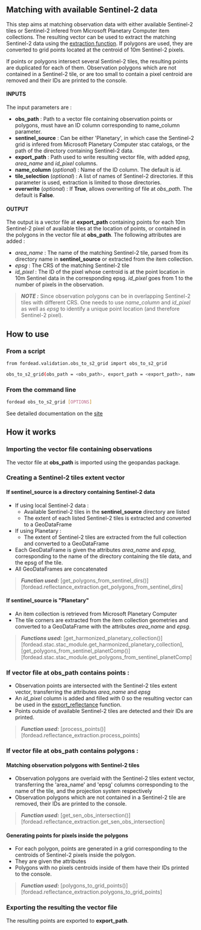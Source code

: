 ## Matching with available Sentinel-2 data

This step aims at matching observation data with either available Sentinel-2 tiles or Sentinel-2 infered from Microsoft Planetary Computer item collections.
The resulting vector can be used to extract the matching Sentinel-2 data using the [extraction function](04_extract_reflectance.md).
If polygons are used, they are converted to grid points located at the centroid of 10m Sentinel-2 pixels.

If points or polygons intersect several Sentinel-2 tiles, the resulting points are duplicated for each of them.
Observation polygons which are not contained in a Sentinel-2 tile, or are too small to contain a pixel centroid are removed and their IDs are printed to the console.

#### INPUTS

The input parameters are :

- **obs_path** : Path to a vector file containing observation points or polygons, must have an ID column corresponding to name_column parameter.
- **sentinel_source** : Can be either 'Planetary', in which case the Sentinel-2 grid is infered from Microsoft Planetary Computer stac catalogs, or the path of the directory containing Sentinel-2 data.
- **export_path** : Path used to write resulting vector file, with added *epsg*, *area_name* and *id_pixel* columns.
- **name_column** (*optional*) : Name of the ID column. The default is *id*.
- **tile_selection** (*optional*) : A list of names of Sentinel-2 directories. If this parameter is used, extraction is  limited to those directories.
- **overwrite** (*optional*) : If **True**, allows overwriting of file at *obs_path*. The default is **False**.

#### OUTPUT

The output is a vector file at **export_path** containing points for each 10m Sentinel-2 pixel of available tiles at the location of points, or contained in the polygons in the vector file at **obs_path**. 
The following attributes are added :
- *area_name* : The name of the matching Sentinel-2 tile, parsed from its directory name in **sentinel_source** or extracted from the item collection.
- *epsg* : The CRS of the matching Sentinel-2 tile
- *id_pixel* : The ID of the pixel whose centroid is at the point location in 10m Sentinel data in the corresponding epsg. *id_pixel* goes from 1 to the number of pixels in the observation.

> **_NOTE :_** Since observation polygons can be in overlapping Sentinel-2 tiles with different CRS. One needs to use *name_column* and *id_pixel* as well as *epsg* to identify a unique point location (and therefore Sentinel-2 pixel).

## How to use
### From a script

```bash
from fordead.validation.obs_to_s2_grid import obs_to_s2_grid

obs_to_s2_grid(obs_path = <obs_path>, export_path = <export_path>, name_column = <name_column>)

```

### From the command line

```bash
fordead obs_to_s2_grid [OPTIONS]
```

See detailed documentation on the [site](https://fordead.gitlab.io/fordead_package/docs/cli/#fordead-obs_to_s2_grid)

## How it works

### Importing the vector file containing observations
The vector file at **obs_path** is imported using the geopandas package.


### Creating a Sentinel-2 tiles extent vector
#### If sentinel_source is a directory containing Sentinel-2  data
- If using local Sentinel-2 data :
	- Available Sentinel-2 tiles in the **sentinel_source** directory are listed
	- The extent of each listed Sentinel-2 tiles is extracted and converted to a GeoDataFrame 
- If using Planetary :
	- The extent of Sentinel-2 tiles are extracted from the full collection and converted to a GeoDataFrame 
- Each GeoDataFrame is given the attributes *area_name* and *epsg*, corresponding to the name of the directory containing the tile data, and the epsg of the tile.
- All GeoDataFrames are concatenated
 > **_Function used:_** [get_polygons_from_sentinel_dirs()][fordead.reflectance_extraction.get_polygons_from_sentinel_dirs]
#### If sentinel_source is "Planetary"
- An item collection is retrieved from Microsoft Planetary Computer
- The tile corners are extracted from the item collection geometries and converted to a GeoDataFrame with the attributes *area_name* and *epsg*.
 > **_Functions used:_** [get_harmonized_planetary_collection()][fordead.stac.stac_module.get_harmonized_planetary_collection], [get_polygons_from_sentinel_planetComp()][fordead.stac.stac_module.get_polygons_from_sentinel_planetComp]

### If vector file at **obs_path** contains points :
 - Observation points are intersected with the Sentinel-2 tiles extent vector, transferring the attributes *area_name* and *epsg*
 - An *id_pixel* column is added and filled with 0 so the resulting vector can be used in the [export_reflectance](04_extract_reflectance.md) function.
 - Points outside of available Sentinel-2 tiles are detected and their IDs are printed.
 > **_Function used:_** [process_points()][fordead.reflectance_extraction.process_points]

### If vector file at **obs_path** contains polygons :

#### Matching observation polygons with Sentinel-2 tiles
- Observation polygons are overlaid with the Sentinel-2 tiles extent vector, transferring the 'area_name' and 'epsg' columns corresponding to the name of the tile, and the projection system respectively
- Observation polygons which are not contained in a Sentinel-2 tile are removed, their IDs are printed to the console.
> **_Function used:_** [get_sen_obs_intersection()][fordead.reflectance_extraction.get_sen_obs_intersection]

#### Generating points for pixels inside the polygons
- For each polygon, points are generated in a grid corresponding to the centroids of Sentinel-2 pixels inside the polygon.
- They are given the attributes
- Polygons with no pixels centroids inside of them have their IDs printed to the console.
 > **_Function used:_** [polygons_to_grid_points()][fordead.reflectance_extraction.polygons_to_grid_points]
 
###  Exporting the resulting the vector file
The resulting points are exported to **export_path**.

